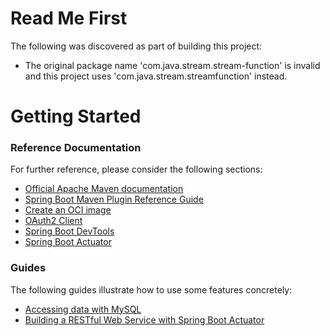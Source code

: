 # Read Me First
The following was discovered as part of building this project:

* The original package name 'com.java.stream.stream-function' is invalid and this project uses 'com.java.stream.streamfunction' instead.

# Getting Started

### Reference Documentation
For further reference, please consider the following sections:

* [Official Apache Maven documentation](https://maven.apache.org/guides/index.html)
* [Spring Boot Maven Plugin Reference Guide](https://docs.spring.io/spring-boot/docs/2.3.2.RELEASE/maven-plugin/reference/html/)
* [Create an OCI image](https://docs.spring.io/spring-boot/docs/2.3.2.RELEASE/maven-plugin/reference/html/#build-image)
* [OAuth2 Client](https://docs.spring.io/spring-boot/docs/2.3.2.RELEASE/reference/htmlsingle/#boot-features-security-oauth2-client)
* [Spring Boot DevTools](https://docs.spring.io/spring-boot/docs/2.3.2.RELEASE/reference/htmlsingle/#using-boot-devtools)
* [Spring Boot Actuator](https://docs.spring.io/spring-boot/docs/2.3.2.RELEASE/reference/htmlsingle/#production-ready)

### Guides
The following guides illustrate how to use some features concretely:

* [Accessing data with MySQL](https://spring.io/guides/gs/accessing-data-mysql/)
* [Building a RESTful Web Service with Spring Boot Actuator](https://spring.io/guides/gs/actuator-service/)


